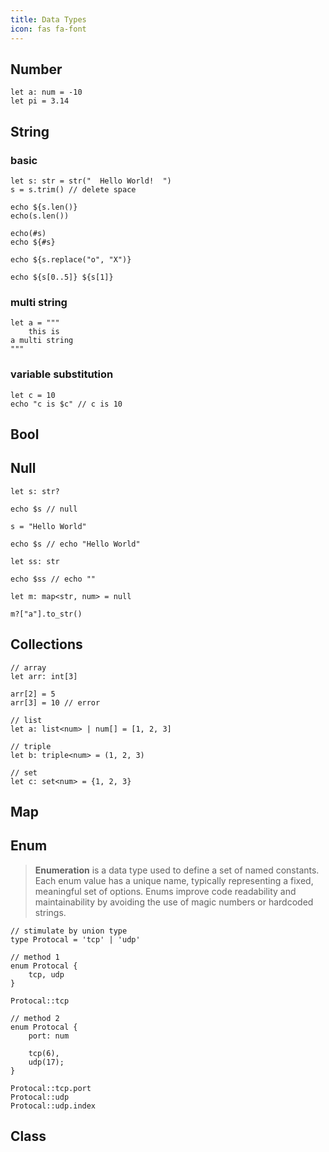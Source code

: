 ```yaml
---
title: Data Types
icon: fas fa-font
---
```


## Number
```hulo
let a: num = -10
let pi = 3.14
```

## String

### basic
```hulo
let s: str = str("  Hello World!  ")
s = s.trim() // delete space

echo ${s.len()}
echo(s.len())

echo(#s)
echo ${#s}

echo ${s.replace("o", "X")}

echo ${s[0..5]} ${s[1]}
```

### multi string
```hulo
let a = """ 
    this is 
a multi string
"""
```

### variable substitution
```hulo
let c = 10
echo "c is $c" // c is 10
```

## Bool

## Null
```hulo
let s: str?

echo $s // null

s = "Hello World"

echo $s // echo "Hello World"

let ss: str

echo $ss // echo ""

let m: map<str, num> = null

m?["a"].to_str()
```

## Collections
```hulo
// array
let arr: int[3]

arr[2] = 5
arr[3] = 10 // error

// list
let a: list<num> | num[] = [1, 2, 3]

// triple
let b: triple<num> = (1, 2, 3)

// set
let c: set<num> = {1, 2, 3}
```

## Map

## Enum

>**Enumeration** is a data type used to define a set of named constants. Each enum value has a unique name, typically representing a fixed, meaningful set of options. Enums improve code readability and maintainability by avoiding the use of magic numbers or hardcoded strings.

```hulo
// stimulate by union type
type Protocal = 'tcp' | 'udp'

// method 1
enum Protocal {
    tcp, udp
}

Protocal::tcp

// method 2
enum Protocal {
    port: num

    tcp(6),
    udp(17);
}

Protocal::tcp.port
Protocal::udp
Protocal::udp.index
```

## Class

